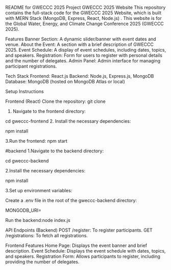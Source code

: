 README for GWECCC 2025 Project
GWECCC 2025 Website
This repository contains the full-stack code for the GWECCC 2025 Website, which is built with MERN Stack (MongoDB, Express, React, Node.js)
. This website is for the Global Water, Energy, and Climate Change Conference 2025 (GWECCC 2025).

Features
Banner Section: A dynamic slider/banner with event dates and venue.
About the Event: A section with a brief description of GWECCC 2025.
Event Schedule: A display of event schedules, including dates, topics, and speakers.
Registration: Form for users to register with personal details and the number of delegates.
Admin Panel: Admin interface for managing participant registrations.

Tech Stack
Frontend: React.js
Backend: Node.js, Express.js, MongoDB
Database: MongoDB (hosted on MongoDB Atlas or local)

Setup Instructions

Frontend (React)
Clone the repository:
git clone <repository-url>

1. Navigate to the frontend directory:

cd gweccc-frontend 2. Install the necessary dependencies:

npm install

3.Run the frontend:
npm start

#backend
1.Navigate to the backend directory:

cd gweccc-backend

2.Install the necessary dependencies:

npm install

3.Set up environment variables:

Create a .env file in the root of the gweccc-backend directory:

MONGODB_URI=<your-mongodb-connection-string>

Run the backend:node index.js

API Endpoints (Backend)
POST /register: To register participants.
GET /registrations: To fetch all registrations.

Frontend Features
Home Page: Displays the event banner and brief description.
Event Schedule: Displays the event schedule with dates, topics, and speakers.
Registration Form: Allows participants to register, including providing the number of delegates.
